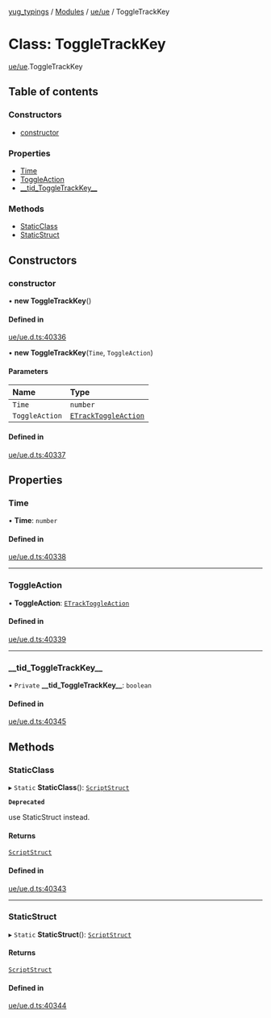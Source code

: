 [yug_typings](../README.md) / [Modules](../modules.md) / [ue/ue](../modules/ue_ue.md) / ToggleTrackKey

# Class: ToggleTrackKey

[ue/ue](../modules/ue_ue.md).ToggleTrackKey

## Table of contents

### Constructors

- [constructor](ue_ue.ToggleTrackKey.md#constructor)

### Properties

- [Time](ue_ue.ToggleTrackKey.md#time)
- [ToggleAction](ue_ue.ToggleTrackKey.md#toggleaction)
- [\_\_tid\_ToggleTrackKey\_\_](ue_ue.ToggleTrackKey.md#__tid_toggletrackkey__)

### Methods

- [StaticClass](ue_ue.ToggleTrackKey.md#staticclass)
- [StaticStruct](ue_ue.ToggleTrackKey.md#staticstruct)

## Constructors

### constructor

• **new ToggleTrackKey**()

#### Defined in

[ue/ue.d.ts:40336](https://github.com/YugMetaverse/yug_typings/blob/b7d9b19/ue/ue.d.ts#L40336)

• **new ToggleTrackKey**(`Time`, `ToggleAction`)

#### Parameters

| Name | Type |
| :------ | :------ |
| `Time` | `number` |
| `ToggleAction` | [`ETrackToggleAction`](../enums/ue_ue.ETrackToggleAction.md) |

#### Defined in

[ue/ue.d.ts:40337](https://github.com/YugMetaverse/yug_typings/blob/b7d9b19/ue/ue.d.ts#L40337)

## Properties

### Time

• **Time**: `number`

#### Defined in

[ue/ue.d.ts:40338](https://github.com/YugMetaverse/yug_typings/blob/b7d9b19/ue/ue.d.ts#L40338)

___

### ToggleAction

• **ToggleAction**: [`ETrackToggleAction`](../enums/ue_ue.ETrackToggleAction.md)

#### Defined in

[ue/ue.d.ts:40339](https://github.com/YugMetaverse/yug_typings/blob/b7d9b19/ue/ue.d.ts#L40339)

___

### \_\_tid\_ToggleTrackKey\_\_

• `Private` **\_\_tid\_ToggleTrackKey\_\_**: `boolean`

#### Defined in

[ue/ue.d.ts:40345](https://github.com/YugMetaverse/yug_typings/blob/b7d9b19/ue/ue.d.ts#L40345)

## Methods

### StaticClass

▸ `Static` **StaticClass**(): [`ScriptStruct`](ue_ue.ScriptStruct.md)

**`Deprecated`**

use StaticStruct instead.

#### Returns

[`ScriptStruct`](ue_ue.ScriptStruct.md)

#### Defined in

[ue/ue.d.ts:40343](https://github.com/YugMetaverse/yug_typings/blob/b7d9b19/ue/ue.d.ts#L40343)

___

### StaticStruct

▸ `Static` **StaticStruct**(): [`ScriptStruct`](ue_ue.ScriptStruct.md)

#### Returns

[`ScriptStruct`](ue_ue.ScriptStruct.md)

#### Defined in

[ue/ue.d.ts:40344](https://github.com/YugMetaverse/yug_typings/blob/b7d9b19/ue/ue.d.ts#L40344)
